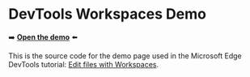 # DevTools Workspaces Demo

➡️ **[Open the demo](https://microsoftedge.github.io/Demos/workspaces/)** ⬅️

This is the source code for the demo page used in the Microsoft Edge DevTools tutorial: [Edit files with Workspaces](https://learn.microsoft.com/microsoft-edge/devtools-guide-chromium/workspaces).
